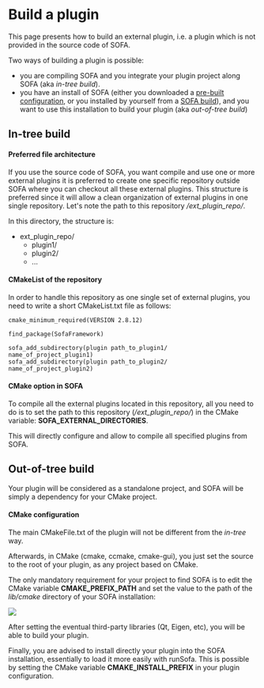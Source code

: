 # Build a plugin


This page presents how to build an external plugin,
i.e. a plugin which is not provided in the source code of SOFA.

Two ways of building a plugin is possible:
- you are compiling SOFA and you integrate your plugin project along SOFA (aka _in-tree build_).
- you have an install of SOFA (either you downloaded a [pre-built configuration](https://www.sofa-framework.org/download/), or you installed by yourself from a [SOFA build](https://www.sofa-framework.org/community/doc/getting-started/build/build-options/)), and you want to use this installation to build your plugin (aka _out-of-tree build_)

## In-tree build

#### Preferred file architecture

If you use the source code of SOFA, you want compile and use one or more
external plugins it is preferred to create one specific repository
outside SOFA where you can checkout all these external plugins.
This structure is preferred since it will allow a clean organization
of external plugins in one single repository.
Let's note the path to this repository */ext_plugin_repo/*.

In this directory, the structure is:

- ext_plugin_repo/
    - plugin1/
    - plugin2/
    - ...


#### CMakeList of the repository

In order to handle this repository as one single set of external plugins,
you need to write a short CMakeList.txt file as follows:

```
cmake_minimum_required(VERSION 2.8.12)

find_package(SofaFramework)

sofa_add_subdirectory(plugin path_to_plugin1/  name_of_project_plugin1)
sofa_add_subdirectory(plugin path_to_plugin2/  name_of_project_plugin2)
```

#### CMake option in SOFA

To compile all the external plugins located in this repository,
all you need to do is to set the path to this repository (*/ext_plugin_repo/*)
in the CMake variable: **SOFA\_EXTERNAL\_DIRECTORIES**.

This will directly configure and allow to compile all specified plugins from SOFA.

## Out-of-tree build

Your plugin will be considered as a standalone project, and SOFA will be simply a dependency for your CMake project.

#### CMake configuration

The main CMakeFile.txt of the plugin will not be different from the _in-tree_ way.

Afterwards, in CMake (cmake, ccmake, cmake-gui), you just set the source to the root of your plugin, as any project based on CMake.

The only mandatory requirement for your project to find SOFA is to edit the CMake variable **CMAKE\_PREFIX\_PATH** and set the value to the path of the _lib/cmake_ directory of your SOFA installation:

![](https://user-images.githubusercontent.com/11028016/135097125-996b2ed5-29cf-4383-a98c-572621bad8d2.PNG)

After setting the eventual third-party libraries (Qt, Eigen, etc), you will be able to build your plugin.

Finally, you are advised to install directly your plugin into the SOFA installation, essentially to load it more easily with runSofa.
This is possible by setting the CMake variable **CMAKE\_INSTALL\_PREFIX** in your plugin configuration.
